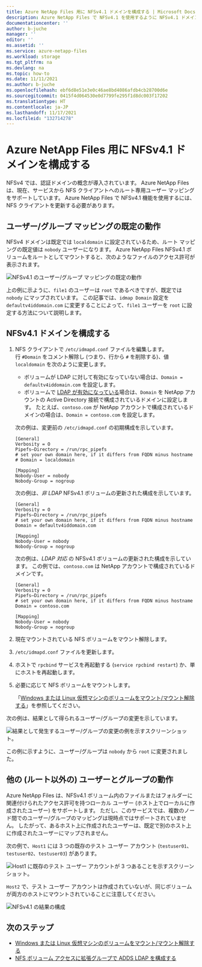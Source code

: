 ```yaml
---
title: Azure NetApp Files 用に NFSv4.1 ドメインを構成する | Microsoft Docs
description: Azure NetApp Files で NFSv4.1 を使用するように NFSv4.1 ドメインを構成する方法について説明します。
documentationcenter: ''
author: b-juche
manager: ''
editor: ''
ms.assetid: ''
ms.service: azure-netapp-files
ms.workload: storage
ms.tgt_pltfrm: na
ms.devlang: na
ms.topic: how-to
ms.date: 11/11/2021
ms.author: b-juche
ms.openlocfilehash: ebf6d8e51e3e0c46ae8bd4086afdb4cb28700d6e
ms.sourcegitcommit: 0415f4d064530e0d7799fe295f1d8dc003f17202
ms.translationtype: HT
ms.contentlocale: ja-JP
ms.lasthandoff: 11/17/2021
ms.locfileid: "132714278"
---
```

# <a name="configure-nfsv41-domain-for-azure-netapp-files"></a>Azure NetApp Files 用に NFSv4.1 ドメインを構成する

NFSv4 では、認証ドメインの概念が導入されています。 Azure NetApp Files は、現在、サービスから NFS クライアントへのルート専用ユーザー マッピングをサポートしています。 Azure NetApp Files で NFSv4.1 機能を使用するには、NFS クライアントを更新する必要があります。

## <a name="default-behavior-of-usergroup-mapping"></a>ユーザー/グループ マッピングの既定の動作

NFSv4 ドメインは既定では `localdomain` に設定されているため、ルート マッピングの既定値は `nobody` ユーザーになります。 Azure NetApp Files NFSv4.1 ボリュームをルートとしてマウントすると、次のようなファイルのアクセス許可が表示されます。  

![NFSv4.1 のユーザー/グループ マッピングの既定の動作](../media/azure-netapp-files/azure-netapp-files-nfsv41-default-behavior-user-group-mapping.png)

上の例に示ように、`file1` のユーザーは `root` であるべきですが、既定では `nobody` にマップされています。  この記事では、`idmap Domain` 設定を `defaultv4iddomain.com` に変更することによって、`file1` ユーザーを `root` に設定する方法について説明します。  

## <a name="configure-nfsv41-domain"></a>NFSv4.1 ドメインを構成する  

1. NFS クライアントで `/etc/idmapd.conf` ファイルを編集します。   
    行 `#Domain` をコメント解除し (つまり、行から `#` を削除する)、値 `localdomain` を次のように変更します。

    * ボリュームが LDAP に対して有効になっていない場合は、`Domain = defaultv4iddomain.com` を設定します。
    * ボリュームで [LDAP が有効になっている](configure-ldap-extended-groups.md)場合は、`Domain` を NetApp アカウントの Active Directory 接続で構成されているドメインに設定します。
        たとえば、`contoso.com` が NetApp アカウントで構成されているドメインの場合は、`Domain = contoso.com` を設定します。

    次の例は、変更前の `/etc/idmapd.conf` の初期構成を示しています。

    ```
    [General]
    Verbosity = O 
    Pipefs—Directory = /run/rpc_pipefs 
    # set your own domain here, if it differs from FQDN minus hostname 
    # Domain = localdomain 
     
    [Mapping] 
    Nobody-User = nobody 
    Nobody-Group = nogroup 
    ```

    次の例は、*非 LDAP* NFSv4.1 ボリュームの更新された構成を示しています。

    ```
    [General]
    Verbosity = O 
    Pipefs—Directory = /run/rpc_pipefs 
    # set your own domain here, if it differs from FQDN minus hostname 
    Domain = defaultv4iddomain.com 
 
    [Mapping] 
    Nobody-User = nobody 
    Nobody-Group = nogroup 
    ```

    次の例は、*LDAP 対応* の NFSv4.1 ボリュームの更新された構成を示しています。 この例では、`contoso.com` は NetApp アカウントで構成されているドメインです。

    ```
    [General]
    Verbosity = O 
    Pipefs—Directory = /run/rpc_pipefs 
    # set your own domain here, if it differs from FQDN minus hostname 
    Domain = contoso.com
    
    [Mapping] 
    Nobody-User = nobody 
    Nobody-Group = nogroup 
    ```

2. 現在マウントされている NFS ボリュームをマウント解除します。
3. `/etc/idmapd.conf` ファイルを更新します。
4. ホストで `rpcbind` サービスを再起動する (`service rpcbind restart`) か、単にホストを再起動します。
5. 必要に応じて NFS ボリュームをマウントします。   

    「[Windows または Linux 仮想マシンのボリュームをマウント/マウント解除する](azure-netapp-files-mount-unmount-volumes-for-virtual-machines.md)」を参照してください。 

次の例は、結果として得られるユーザー/グループの変更を示しています。 

![結果として発生するユーザー/グループの変更の例を示すスクリーンショット。](../media/azure-netapp-files/azure-netapp-files-nfsv41-resulting-config.png)

この例に示すように、ユーザー/グループは `nobody` から `root` に変更されました。

## <a name="behavior-of-other-non-root-users-and-groups"></a>他の (ルート以外の) ユーザーとグループの動作

Azure NetApp Files は、NFSv4.1 ボリューム内のファイルまたはフォルダーに関連付けられたアクセス許可を持つローカル ユーザー (ホスト上でローカルに作成されたユーザー) をサポートします。 ただし、このサービスでは、複数のノード間でのユーザー/グループのマッピングは現時点ではサポートされていません。 したがって、あるホスト上に作成されたユーザーは、既定で別のホスト上に作成されたユーザーにマップされません。 

次の例で、`Host1` には 3 つの既存のテスト ユーザー アカウント (`testuser01`、`testuser02`、`testuser03`) があります。 

![Host1 に既存のテスト ユーザー アカウントが 3 つあることを示すスクリーンショット。](../media/azure-netapp-files/azure-netapp-files-nfsv41-host1-users.png)

`Host2` で、テスト ユーザー アカウントは作成されていないが、同じボリュームが両方のホストにマウントされていることに注意してください。

![NFSv4.1 の結果の構成](../media/azure-netapp-files/azure-netapp-files-nfsv41-host2-users.png)

## <a name="next-step"></a>次のステップ 

* [Windows または Linux 仮想マシンのボリュームをマウント/マウント解除する](azure-netapp-files-mount-unmount-volumes-for-virtual-machines.md)
* [NFS ボリューム アクセスに拡張グループで ADDS LDAP を構成する](configure-ldap-extended-groups.md)

